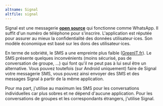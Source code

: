 ```yaml
---
altname: Signal
altfile: signal
---
```


Signal est une messagerie [**open source**](https://github.com/signalapp) qui fonctionne comme WhatsApp. Il suffit d'un numéro de téléphone pour s'inscrire. L'application est réputée pour assurer au mieux la confidentialité des données utilisateur⋅ices. Son modèle économique est basé sur les dons des utilisateur⋅ices.

En terme de sobriété, le SMS a une empreinte plus faible ([GreenIT.fr](https://www.greenit.fr/2010/02/24/un-sms-c-est-combien-de-co2/)). Le SMS présente quelques inconvénients (moins sécurisé, pas de conversation de groupe, ...) qui font qu'il ne peut pas à lui seul être un alternative. Vous pouvez toutefois (sur Android uniquement) faire de Signal votre messagerie SMS, vous pouvez ainsi envoyer des SMS et des messages Signal à partir de la même application.

Pour ma part, j'utilise au maximum les SMS pour les conversations individuelles car plus sobres et ne dépend d'aucune application. Pour les conversations de groupes et les correspondants étrangers, j'utilise Signal.
